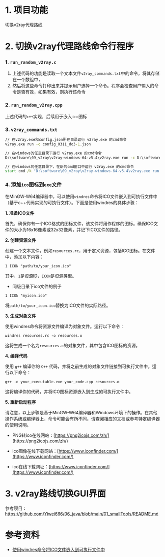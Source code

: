 # 1. 项目功能

切换v2ray代理路线

# 2. 切换v2ray代理路线命令行程序

### 1. `run_random_v2ray.c`
 
1. 上述代码的功能是读取一个文本文件`v2ray_commands.txt`中的命令，将其存储在一个数组中，
2. 然后将这些命令打印出来并提示用户选择一个命令。程序会检查用户输入的命令是否有效，如果有效，则执行该命令


### 2. `run_random_v2ray.cpp`

上述代码的`c++`实现，后续用于嵌入`ico`图标


### 3. `v2ray_commands.txt`

```cmd
// 在v2ray.exe和config.json所在目录运行 v2ray.exe 的cmd命令
v2ray.exe run -c config_0311_do3-1.json         

// 在windows的任意目录下运行 v2ray.exe 的cmd命令
D:\software\09_v2ray\v2ray-windows-64-v5.4\v2ray.exe run -c D:\software\09_v2ray\v2ray-windows-64-v5.4\config_0311_do3-1.json

// 在windows的任意目录下，在新的cmd窗口中运行 v2ray.exe 的cmd命令
start cmd /k "D:\software\09_v2ray\v2ray-windows-64-v5.4\v2ray.exe run -c D:\software\09_v2ray\v2ray-windows-64-v5.4\config_0311_do3-1.json"
```


### 4. 添加`ico`图标到`exe`文件

在MinGW-W64编译器中，可以使用`windres`命令将ICO文件嵌入到可执行文件中（基于c++代码实现的可执行文件）。下面是使用windres的具体步骤：


**1. 准备ICO文件**

首先，确保你有一个ICO格式的图标文件，该文件将用作程序的图标。确保ICO文件的大小为16x16像素或32x32像素，并记下ICO文件的路径。


**2. 创建资源文件**

创建一个文本文件，例如`resources.rc`，用于定义资源，包括ICO图标。在文件中，添加以下内容：


```
1 ICON "path/to/your_icon.ico"
```

其中，`1`是资源ID，`ICON`是资源类型。


- 同级目录下ico文件的例子

```
1 ICON "myicon.ico"   
```

将`path/to/your_icon.ico`替换为ICO文件的实际路径。


**3. 生成对象文件**

使用windres命令将资源文件编译为对象文件。运行以下命令：

```
windres resources.rc -o resources.o
```
这将生成一个名为`resources.o`的对象文件，其中包含ICO图标的资源。


**4. 编译代码**

使用 `g++` 编译你的 `C++` 代码，并将之前生成的对象文件链接到可执行文件中。运行以下命令：

```
g++ -o your_executable.exe your_code.cpp resources.o
```

这将编译你的代码，并将ICO图标资源嵌入到生成的可执行文件中。


**5. 重新启动程序**

请注意，以上步骤是基于MinGW-W64编译器和Windows环境下的操作。在其他操作系统或编译器上，命令可能会有所不同，请查阅相应的文档或参考特定编译器的使用说明。


- PNG转ico在线网站：[https://png2icojs.com/zh/](https://png2icojs.com/zh/)   
- ico图像在线下载网站：[https://www.iconfinder.com/](https://www.iconfinder.com/)

- ico在线下载网址：[https://www.iconfinder.com/](https://www.iconfinder.com/)



# 3. v2ray路线切换GUI界面

参考项目：https://github.com/Yiwei666/06_java/blob/main/01_smallTools/README.md




# 参考资料

- [使用windres命令将ICO文件嵌入到可执行文件中](https://github.com/Yiwei666/05_C_programing/wiki/02_%E4%BD%BF%E7%94%A8windres%E5%91%BD%E4%BB%A4%E5%B0%86ICO%E6%96%87%E4%BB%B6%E5%B5%8C%E5%85%A5%E5%88%B0%E5%8F%AF%E6%89%A7%E8%A1%8C%E6%96%87%E4%BB%B6%E4%B8%AD)   


